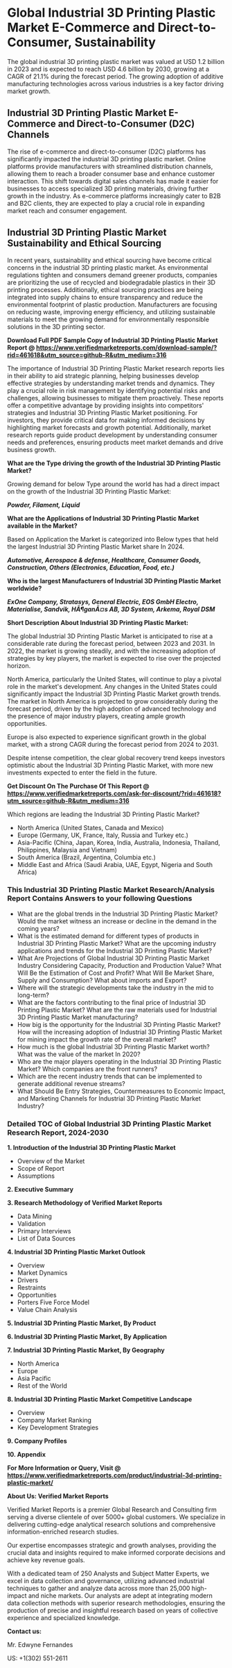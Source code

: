 <h1>Global Industrial 3D Printing Plastic Market E-Commerce and Direct-to-Consumer, Sustainability</h1><p class=""><p>The global industrial 3D printing plastic market was valued at USD 1.2 billion in 2023 and is expected to reach USD 4.6 billion by 2030, growing at a CAGR of 21.1% during the forecast period. The growing adoption of additive manufacturing technologies across various industries is a key factor driving market growth.</p><h2>Industrial 3D Printing Plastic Market E-Commerce and Direct-to-Consumer (D2C) Channels</h2><p>The rise of e-commerce and direct-to-consumer (D2C) platforms has significantly impacted the industrial 3D printing plastic market. Online platforms provide manufacturers with streamlined distribution channels, allowing them to reach a broader consumer base and enhance customer interaction. This shift towards digital sales channels has made it easier for businesses to access specialized 3D printing materials, driving further growth in the industry. As e-commerce platforms increasingly cater to B2B and B2C clients, they are expected to play a crucial role in expanding market reach and consumer engagement.</p><h2>Industrial 3D Printing Plastic Market Sustainability and Ethical Sourcing</h2><p>In recent years, sustainability and ethical sourcing have become critical concerns in the industrial 3D printing plastic market. As environmental regulations tighten and consumers demand greener products, companies are prioritizing the use of recycled and biodegradable plastics in their 3D printing processes. Additionally, ethical sourcing practices are being integrated into supply chains to ensure transparency and reduce the environmental footprint of plastic production. Manufacturers are focusing on reducing waste, improving energy efficiency, and utilizing sustainable materials to meet the growing demand for environmentally responsible solutions in the 3D printing sector.</p></p><p class=""><strong>Download Full PDF Sample Copy of Industrial 3D Printing Plastic Market Report @ <a href="https://www.verifiedmarketreports.com/download-sample/?rid=461618&utm_source=github-R&utm_medium=316" target="_blank">https://www.verifiedmarketreports.com/download-sample/?rid=461618&utm_source=github-R&utm_medium=316</a></strong></p><p>The importance of&nbsp;Industrial 3D Printing Plastic Market research reports lies in their ability to aid strategic planning, helping businesses develop effective strategies by understanding market trends and dynamics. They play a crucial role in risk management by identifying potential risks and challenges, allowing businesses to mitigate them proactively. These reports offer a competitive advantage by providing insights into competitors' strategies and Industrial 3D Printing Plastic Market positioning. For investors, they provide critical data for making informed decisions by highlighting market forecasts and growth potential. Additionally, market research reports guide product development by understanding consumer needs and preferences, ensuring products meet market demands and drive business growth.</p><p><strong>What are the&nbsp;Type driving the growth of the Industrial 3D Printing Plastic Market?</strong></p><p id="" class="">Growing demand for below Type around the world has had a direct impact on the growth of the Industrial 3D Printing Plastic Market:</p><p class=""><em><strong>Powder, Filament, Liquid</strong></em></p><p class=""><strong>What are the&nbsp;Applications&nbsp;of Industrial 3D Printing Plastic Market available in the Market?</strong></p><p id="" class="">Based on Application the Market is categorized into Below types that held the largest Industrial 3D Printing Plastic Market share In 2024.</p><p class=""><em><strong>Automotive, Aerospace & defense, Healthcare, Consumer Goods, Construction, Others (Electronics, Education, Food, etc.)</strong></em></p><p class=""><strong>Who is the largest Manufacturers of Industrial 3D Printing Plastic Market worldwide?</strong></p><p><em><strong>ExOne Company, Stratasys, General Electric, EOS GmbH Electro, Materialise, Sandvik, HÃ¶ganÃ¤s AB, 3D System, Arkema, Royal DSM</strong></em></p><p id="" class=""><strong>Short Description About Industrial 3D Printing Plastic Market:</strong></p><p>The global Industrial 3D Printing Plastic Market is anticipated to rise at a considerable rate during the forecast period, between 2023 and 2031. In 2022, the market is growing steadily, and with the increasing adoption of strategies by key players, the market is expected to rise over the projected horizon.</p><p>North America, particularly the United States, will continue to play a pivotal role in the market's development. Any changes in the United States could significantly impact the Industrial 3D Printing Plastic Market growth trends. The market in North America is projected to grow considerably during the forecast period, driven by the high adoption of advanced technology and the presence of major industry players, creating ample growth opportunities.</p><p>Europe is also expected to experience significant growth in the global market, with a strong CAGR during the forecast period from 2024 to 2031.</p><p>Despite intense competition, the clear global recovery trend keeps investors optimistic about the Industrial 3D Printing Plastic Market, with more new investments expected to enter the field in the future.</p><p id="" class=""><strong>Get Discount On The Purchase Of This Report @ <a href="https://www.verifiedmarketreports.com/ask-for-discount/?rid=461618?utm_source=github-R&utm_medium=316" target="_blank">https://www.verifiedmarketreports.com/ask-for-discount/?rid=461618?utm_source=github-R&utm_medium=316</a></strong></p><p class="">Which regions are leading the Industrial 3D Printing Plastic Market?</p><ul><li>North America (United States, Canada and Mexico)</li><li>Europe (Germany, UK, France, Italy, Russia and Turkey etc.)</li><li>Asia-Pacific (China, Japan, Korea, India, Australia, Indonesia, Thailand, Philippines, Malaysia and Vietnam)</li><li>South America (Brazil, Argentina, Columbia etc.)</li><li>Middle East and Africa (Saudi Arabia, UAE, Egypt, Nigeria and South Africa)</li></ul><h3 id="" class="">This Industrial 3D Printing Plastic Market Research/Analysis Report Contains Answers to your following Questions</h3><ul><li>What are the global trends in the Industrial 3D Printing Plastic Market? Would the market witness an increase or decline in the demand in the coming years?</li><li>What is the estimated demand for different types of products in Industrial 3D Printing Plastic Market? What are the upcoming industry applications and trends for the Industrial 3D Printing Plastic Market?</li><li>What Are Projections of Global Industrial 3D Printing Plastic Market Industry Considering Capacity, Production and Production Value? What Will Be the Estimation of Cost and Profit? What Will Be Market Share, Supply and Consumption? What about imports and Export?</li><li>Where will the strategic developments take the industry in the mid to long-term?</li><li>What are the factors contributing to the final price of Industrial 3D Printing Plastic Market? What are the raw materials used for Industrial 3D Printing Plastic Market manufacturing?</li><li>How big is the opportunity for the Industrial 3D Printing Plastic Market? How will the increasing adoption of Industrial 3D Printing Plastic Market for mining impact the growth rate of the overall market?</li><li>How much is the global Industrial 3D Printing Plastic Market worth? What was the value of the market In 2020?</li><li>Who are the major players operating in the Industrial 3D Printing Plastic Market? Which companies are the front runners?</li><li>Which are the recent industry trends that can be implemented to generate additional revenue streams?</li><li>What Should Be Entry Strategies, Countermeasures to Economic Impact, and Marketing Channels for Industrial 3D Printing Plastic Market Industry?</li></ul><h3 id="" class="">Detailed TOC of Global Industrial 3D Printing Plastic Market Research Report, 2024-2030</h3><p id="" class=""><strong>1. Introduction of the Industrial 3D Printing Plastic Market</strong></p><ul><li>Overview of the Market</li><li>Scope of Report</li><li>Assumptions</li></ul><p id="" class=""><strong>2. Executive Summary</strong></p><p id="" class=""><strong>3. Research Methodology of Verified Market Reports</strong></p><ul><li>Data Mining</li><li>Validation</li><li>Primary Interviews</li><li>List of Data Sources</li></ul><p id="" class=""><strong>4. Industrial 3D Printing Plastic Market Outlook</strong></p><ul><li>Overview</li><li>Market Dynamics</li><li>Drivers</li><li>Restraints</li><li>Opportunities</li><li>Porters Five Force Model</li><li>Value Chain Analysis</li></ul><p id="" class=""><strong>5. Industrial 3D Printing Plastic Market, By Product</strong></p><p id="" class=""><strong>6. Industrial 3D Printing Plastic Market, By Application</strong></p><p id="" class=""><strong>7. Industrial 3D Printing Plastic Market, By Geography</strong></p><ul><li>North America</li><li>Europe</li><li>Asia Pacific</li><li>Rest of the World</li></ul><p id="" class=""><strong>8. Industrial 3D Printing Plastic Market Competitive Landscape</strong></p><ul><li>Overview</li><li>Company Market Ranking</li><li>Key Development Strategies</li></ul><p id="" class=""><strong>9. Company Profiles</strong></p><p id="" class=""><strong>10. Appendix</strong></p><p id="" class=""><strong>For More Information or Query, Visit @ <a href="https://www.verifiedmarketreports.com/product/industrial-3d-printing-plastic-market/" target="_blank">https://www.verifiedmarketreports.com/product/industrial-3d-printing-plastic-market/</a></strong></p><p id="" class=""><strong>About Us: Verified Market Reports</strong></p><p id="" class="">Verified Market Reports is a premier Global Research and Consulting firm serving a diverse clientele of over 5000+ global customers. We specialize in delivering cutting-edge analytical research solutions and comprehensive information-enriched research studies.</p><p id="" class="">Our expertise encompasses strategic and growth analyses, providing the crucial data and insights required to make informed corporate decisions and achieve key revenue goals.</p><p id="" class="">With a dedicated team of 250 Analysts and Subject Matter Experts, we excel in data collection and governance, utilizing advanced industrial techniques to gather and analyze data across more than 25,000 high-impact and niche markets. Our analysts are adept at integrating modern data collection methods with superior research methodologies, ensuring the production of precise and insightful research based on years of collective experience and specialized knowledge.</p><p id="" class=""><strong>Contact us:</strong></p><p id="" class="">Mr. Edwyne Fernandes</p><p id="" class="">US: +1(302) 551-2611</p>